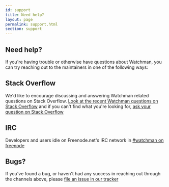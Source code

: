 ```yaml
---
id: support
title: Need help?
layout: page
permalink: support.html
section: support
---
```


## Need help?

If you're having trouble or otherwise have questions about Watchman, you can
try reaching out to the maintainers in one of the following ways:

## Stack Overflow

We'd like to encourage discussing and answering Watchman related questions on
Stack Overflow.  [Look at the recent Watchman questions on Stack Overflow](
http://stackoverflow.com/questions/tagged/watchman?sort=newest) and if you
can't find what you're looking for, [ask your question on Stack Overflow](
http://stackoverflow.com/questions/ask?tags=watchman)

## IRC

Developers and users idle on Freenode.net's IRC network in
[#watchman on freenode](irc://chat.freenode.net/watchman)

## Bugs?

If you've found a bug, or haven't had any success in reaching out through the
channels above, please [file an issue in our tracker](
https://github.com/facebook/watchman/issues/new)
